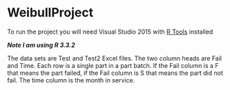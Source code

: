 # WeibullProject


To run the project you will need Visual Studio 2015 with [R Tools](https://docs.microsoft.com/en-us/visualstudio/rtvs/installation) installed 

***Note I am using R 3.3.2***

The data sets are Test and Test2 Excel files. The two column heads are Fail and Time. Each row is a single part in a part batch. If the Fail column is a F that means the part failed, if the Fail column is S that means the part did not fail. The time column is the month in service.
